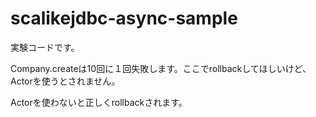 # scalikejdbc-async-sample

実験コードです。

Company.createは10回に１回失敗します。ここでrollbackしてほしいけど、Actorを使うとされません。

Actorを使わないと正しくrollbackされます。
